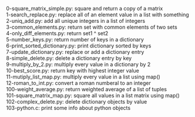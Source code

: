 0-square_matrix_simple.py: square and return a copy of a matrix  
1-search_replace.py: replace all of an element value in a list with something  
2-uniq_add.py: add all unique integers in a list of integers  
3-common_elements.py: return set with common elements of two sets  
4-only_diff_elements.py: return set1 ^ set2  
5-number_keys.py: return number of keys in a dictionary   
6-print_sorted_dictionary.py: print dictionary sorted by keys  
7-update_dictionary.py: replace or add a dictionary entry  
8-simple_delete.py: delete a dictionary entry by key  
9-multiply_by_2.py: multiply every value in a dictionary by 2  
10-best_score.py: return key with highest integer value  
11-mutiply_list_map.py:  multiply every value in a list using map()  
12-roman_to_int.py: convert a roman numberal to an integer  
100-weight_average.py: return weighted average of a list of tuples  
101-square_matrix_map.py: square all values in a list matrix using map()  
102-complex_delete.py: delete dictionary objects by value  
103-python.c: print some info about python objects  
